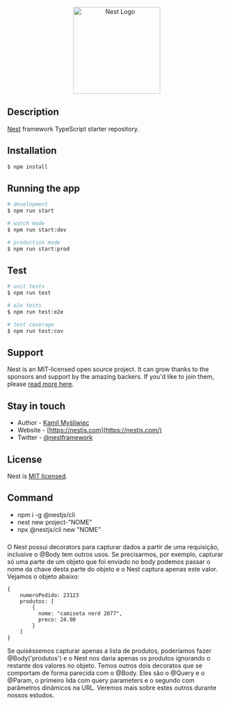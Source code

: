 <p align="center">
  <a href="http://nestjs.com/" target="blank"><img src="https://nestjs.com/img/logo-small.svg" width="200" alt="Nest Logo" /></a>
</p>


## Description

[Nest](https://github.com/nestjs/nest) framework TypeScript starter repository.

## Installation

```bash
$ npm install
```

## Running the app

```bash
# development
$ npm run start

# watch mode
$ npm run start:dev

# production mode
$ npm run start:prod
```

## Test

```bash
# unit tests
$ npm run test

# e2e tests
$ npm run test:e2e

# test coverage
$ npm run test:cov
```

## Support

Nest is an MIT-licensed open source project. It can grow thanks to the sponsors and support by the amazing backers. If you'd like to join them, please [read more here](https://docs.nestjs.com/support).

## Stay in touch

- Author - [Kamil Myśliwiec](https://kamilmysliwiec.com)
- Website - [https://nestjs.com](https://nestjs.com/)
- Twitter - [@nestframework](https://twitter.com/nestframework)

## License

Nest is [MIT licensed](LICENSE).


## Command
 - npm i -g @nestjs/cli
 - nest new project-"NOME"
 - npx @nestjs/cli new "NOME"

###
  O Nest possui  decorators para capturar dados a partir de uma requisição, inclusive o @Body tem outros usos. Se precisarmos, por exemplo, capturar só uma parte de um objeto que foi enviado no body podemos passar o nome da chave desta parte do objeto e o Nest captura apenas este valor. Vejamos o objeto abaixo:

```
{
    numeroPedido: 23123
    produtos: [
        {
          nome: "camiseta nerd 2077",
          preco: 24.90
        }
    ]
}
```
Se quiséssemos capturar apenas a lista de produtos, poderíamos fazer @Body('produtos') e o Nest nos daria apenas os produtos ignorando o restante dos valores no objeto. Temos outros dois decoratos que se comportam de forma parecida com o @Body. Eles são o @Query e o @Param, o primeiro lida com query parameters e o segundo com parâmetros dinâmicos na URL. Veremos mais sobre estes outros durante nossos estudos.